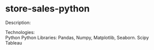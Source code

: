 # store-sales-python

Description:

Technologies: <br>
Python
Python Libraries: Pandas, Numpy, Matplotlib, Seaborn. Scipy
Tableau 
